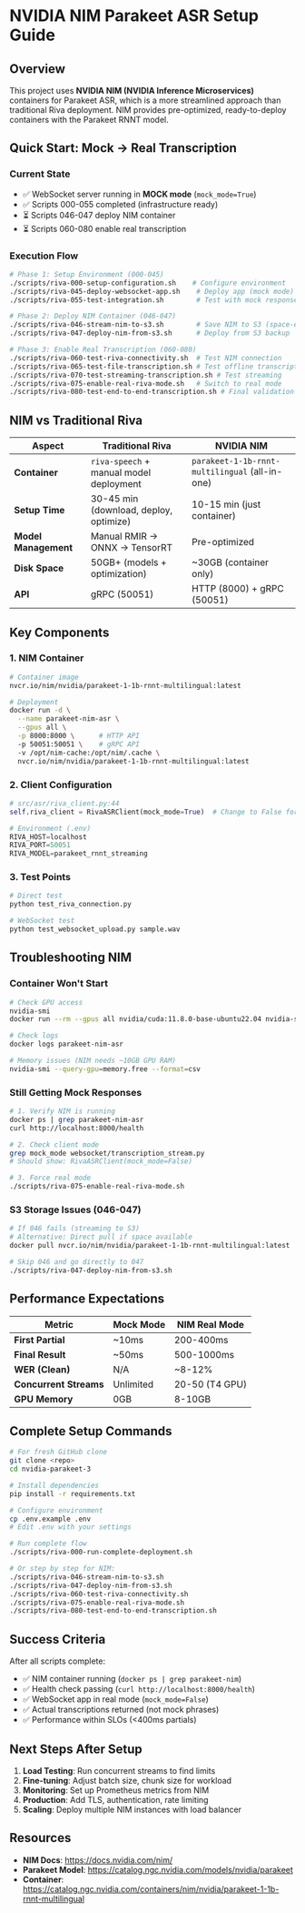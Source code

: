 # NVIDIA NIM Parakeet ASR Setup Guide

## Overview

This project uses **NVIDIA NIM (NVIDIA Inference Microservices)** containers for Parakeet ASR, which is a more streamlined approach than traditional Riva deployment. NIM provides pre-optimized, ready-to-deploy containers with the Parakeet RNNT model.

## Quick Start: Mock → Real Transcription

### Current State
- ✅ WebSocket server running in **MOCK mode** (`mock_mode=True`)
- ✅ Scripts 000-055 completed (infrastructure ready)
- ⏳ Scripts 046-047 deploy NIM container
- ⏳ Scripts 060-080 enable real transcription

### Execution Flow

```bash
# Phase 1: Setup Environment (000-045)
./scripts/riva-000-setup-configuration.sh    # Configure environment
./scripts/riva-045-deploy-websocket-app.sh    # Deploy app (mock mode)
./scripts/riva-055-test-integration.sh        # Test with mock responses

# Phase 2: Deploy NIM Container (046-047)
./scripts/riva-046-stream-nim-to-s3.sh        # Save NIM to S3 (space-efficient)
./scripts/riva-047-deploy-nim-from-s3.sh      # Deploy from S3 backup

# Phase 3: Enable Real Transcription (060-080)
./scripts/riva-060-test-riva-connectivity.sh  # Test NIM connection
./scripts/riva-065-test-file-transcription.sh # Test offline transcription
./scripts/riva-070-test-streaming-transcription.sh # Test streaming
./scripts/riva-075-enable-real-riva-mode.sh   # Switch to real mode
./scripts/riva-080-test-end-to-end-transcription.sh # Final validation
```

## NIM vs Traditional Riva

| Aspect | Traditional Riva | NVIDIA NIM |
|--------|------------------|------------|
| **Container** | `riva-speech` + manual model deployment | `parakeet-1-1b-rnnt-multilingual` (all-in-one) |
| **Setup Time** | 30-45 min (download, deploy, optimize) | 10-15 min (just container) |
| **Model Management** | Manual RMIR → ONNX → TensorRT | Pre-optimized |
| **Disk Space** | 50GB+ (models + optimization) | ~30GB (container only) |
| **API** | gRPC (50051) | HTTP (8000) + gRPC (50051) |

## Key Components

### 1. NIM Container
```bash
# Container image
nvcr.io/nim/nvidia/parakeet-1-1b-rnnt-multilingual:latest

# Deployment
docker run -d \
  --name parakeet-nim-asr \
  --gpus all \
  -p 8000:8000 \      # HTTP API
  -p 50051:50051 \    # gRPC API
  -v /opt/nim-cache:/opt/nim/.cache \
  nvcr.io/nim/nvidia/parakeet-1-1b-rnnt-multilingual:latest
```

### 2. Client Configuration
```python
# src/asr/riva_client.py:44
self.riva_client = RivaASRClient(mock_mode=True)  # Change to False for real

# Environment (.env)
RIVA_HOST=localhost
RIVA_PORT=50051
RIVA_MODEL=parakeet_rnnt_streaming
```

### 3. Test Points
```python
# Direct test
python test_riva_connection.py

# WebSocket test  
python test_websocket_upload.py sample.wav
```

## Troubleshooting NIM

### Container Won't Start
```bash
# Check GPU access
nvidia-smi
docker run --rm --gpus all nvidia/cuda:11.8.0-base-ubuntu22.04 nvidia-smi

# Check logs
docker logs parakeet-nim-asr

# Memory issues (NIM needs ~10GB GPU RAM)
nvidia-smi --query-gpu=memory.free --format=csv
```

### Still Getting Mock Responses
```bash
# 1. Verify NIM is running
docker ps | grep parakeet-nim-asr
curl http://localhost:8000/health

# 2. Check client mode
grep mock_mode websocket/transcription_stream.py
# Should show: RivaASRClient(mock_mode=False)

# 3. Force real mode
./scripts/riva-075-enable-real-riva-mode.sh
```

### S3 Storage Issues (046-047)
```bash
# If 046 fails (streaming to S3)
# Alternative: Direct pull if space available
docker pull nvcr.io/nim/nvidia/parakeet-1-1b-rnnt-multilingual:latest

# Skip 046 and go directly to 047
./scripts/riva-047-deploy-nim-from-s3.sh
```

## Performance Expectations

| Metric | Mock Mode | NIM Real Mode |
|--------|-----------|---------------|
| **First Partial** | ~10ms | 200-400ms |
| **Final Result** | ~50ms | 500-1000ms |
| **WER (Clean)** | N/A | ~8-12% |
| **Concurrent Streams** | Unlimited | 20-50 (T4 GPU) |
| **GPU Memory** | 0GB | 8-10GB |

## Complete Setup Commands

```bash
# For fresh GitHub clone
git clone <repo>
cd nvidia-parakeet-3

# Install dependencies
pip install -r requirements.txt

# Configure environment
cp .env.example .env
# Edit .env with your settings

# Run complete flow
./scripts/riva-000-run-complete-deployment.sh

# Or step by step for NIM:
./scripts/riva-046-stream-nim-to-s3.sh
./scripts/riva-047-deploy-nim-from-s3.sh
./scripts/riva-060-test-riva-connectivity.sh
./scripts/riva-075-enable-real-riva-mode.sh
./scripts/riva-080-test-end-to-end-transcription.sh
```

## Success Criteria

After all scripts complete:
- ✅ NIM container running (`docker ps | grep parakeet-nim`)
- ✅ Health check passing (`curl http://localhost:8000/health`)
- ✅ WebSocket app in real mode (`mock_mode=False`)
- ✅ Actual transcriptions returned (not mock phrases)
- ✅ Performance within SLOs (<400ms partials)

## Next Steps After Setup

1. **Load Testing**: Run concurrent streams to find limits
2. **Fine-tuning**: Adjust batch size, chunk size for workload
3. **Monitoring**: Set up Prometheus metrics from NIM
4. **Production**: Add TLS, authentication, rate limiting
5. **Scaling**: Deploy multiple NIM instances with load balancer

## Resources

- **NIM Docs**: https://docs.nvidia.com/nim/
- **Parakeet Model**: https://catalog.ngc.nvidia.com/models/nvidia/parakeet
- **Container**: https://catalog.ngc.nvidia.com/containers/nim/nvidia/parakeet-1-1b-rnnt-multilingual